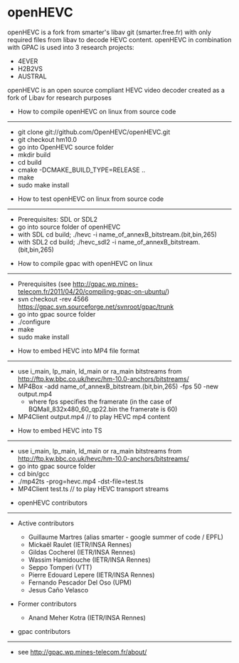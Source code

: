 openHEVC
========

openHEVC is a fork from smarter's libav git (smarter.free.fr) with only required files from libav to decode HEVC content.
openHEVC in combination with GPAC is used into 3 research projects:
* 4EVER
* H2B2VS
* AUSTRAL

openHEVC is an open source compliant HEVC video decoder created as a fork of Libav for research purposes

- How to compile openHEVC on linux from source code
----------
* git clone git://github.com/OpenHEVC/openHEVC.git
* git checkout hm10.0
* go into OpenHEVC source folder
* mkdir build
* cd build
* cmake -DCMAKE_BUILD_TYPE=RELEASE ..
* make
* sudo make install

- How to test openHEVC on linux from source code
----------
* Prerequisites: SDL or SDL2
* go into source folder of openHEVC
* with SDL cd build; ./hevc -i name_of_annexB_bitstream.(bit,bin,265)
* with SDL2 cd build; ./hevc_sdl2 -i name_of_annexB_bitstream.(bit,bin,265)

- How to compile gpac with openHEVC on linux
-----------
* Prerequisites (see http://gpac.wp.mines-telecom.fr/2011/04/20/compiling-gpac-on-ubuntu/)
* svn checkout -rev 4566 https://gpac.svn.sourceforge.net/svnroot/gpac/trunk
* go into gpac source folder
* ./configure 
* make
* sudo make install

- How to embed HEVC into MP4 file format
-----------
* use i_main, lp_main, ld_main or ra_main bitstreams from http://ftp.kw.bbc.co.uk/hevc/hm-10.0-anchors/bitstreams/
* MP4Box -add name_of_annexB_bitstream.(bit,bin,265) -fps 50 -new output.mp4
  + where fps specifies the framerate (in the case of BQMall_832x480_60_qp22.bin the framerate is 60)
* MP4Client output.mp4 // to play HEVC mp4 content

- How to embed HEVC into TS
-----------
* use i_main, lp_main, ld_main or ra_main bitstreams from http://ftp.kw.bbc.co.uk/hevc/hm-10.0-anchors/bitstreams/
* go into gpac source folder
* cd bin/gcc
* ./mp42ts -prog=hevc.mp4 -dst-file=test.ts
* MP4Client test.ts // to play HEVC transport streams

- openHEVC contributors
-----------
* Active contributors
  + Guillaume Martres (alias smarter - google summer of code / EPFL)
  + Mickaël Raulet (IETR/INSA Rennes)
  + Gildas Cocherel (IETR/INSA Rennes)
  + Wassim Hamidouche (IETR/INSA Rennes)
  + Seppo Tomperi (VTT)
  + Pierre Edouard Lepere (IETR/INSA Rennes)
  + Fernando Pescador Del Oso (UPM)
  + Jesus Caño Velasco

* Former contributors
  + Anand Meher Kotra (IETR/INSA Rennes)

- gpac contributors
-----------
* see http://gpac.wp.mines-telecom.fr/about/


